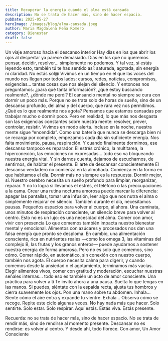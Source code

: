 ```yaml
---
title: Recuperar la energía cuando el alma está cansada
description: No se trata de hacer más, sino de hacer espacio.
pubDate: 2025-05-27
heroImage: /images/blog/alma-cansada.jpeg
author: Maria Magdalena Peña Romero
category: Bienestar
draft: false
---
```

Un viaje amoroso hacia el descanso interior
Hay días en los que abrir los ojos al despertar ya parece demasiado. Días en los que no queremos pensar, decidir, resolver... simplemente no podemos. Y tal vez, si estás leyendo esto, también tú te has sentido así: saturada, agotada, sin energía ni claridad.
No estás sol@
Vivimos en un tiempo en el que las voces del mundo nos llegan por todos lados: cursos, redes, noticias, compromisos, exigencias... tantas cosas que nos alejan del silencio. Y entonces nos preguntamos: ¿para qué tanta información?, ¿qué estoy buscando realmente?, ¿dónde me perdí?
El cansancio mental no siempre se cura con dormir un poco más. Porque no se trata solo de horas de sueño, sino de un descanso profundo, del alma y del cuerpo, que rara vez nos permitimos.
 ¿Qué es lo que realmente nos agota?
Pensamos que estamos cansadas por trabajar mucho o dormir poco. Pero en realidad, lo que más nos desgasta son las exigencias constantes sobre nuestra mente: resolver, prever, controlar, resistir. Vivimos en modo alerta. Incluso en la noche, nuestra mente sigue “encendida”.
Como una batería que nunca se descarga bien ni se recarga por completo, empezamos cada día sin suficiente energía. Nos falta movimiento, pausa, respiración. Y cuando finalmente dormimos, ese descanso tampoco es reparador.
El estrés crónico, la multitarea, la hiperconexión, las emociones no expresadas... todo eso va bloqueando nuestra energía vital. Y sin darnos cuenta, dejamos de escucharnos, de sentirnos, de habitar el presente.
 El arte de descansar conscientemente
El descanso verdadero no comienza en la almohada. Comienza en la forma en que habitamos el día.
Dormir más no siempre es la respuesta. Dormir mejor, sí.
Nuestro cerebro necesita un sueño profundo para limpiar, reorganizar, reparar. Y no lo logra si llevamos el estrés, el teléfono o las preocupaciones a la cama. Crear una rutina nocturna amorosa puede marcar la diferencia: apagar las pantallas, tomar una infusión, leer algo que nos nutra el alma o simplemente respirar en silencio.
También durante el día, necesitamos pausas. Pequeños espacios para volver al cuerpo, al ahora. Una caminata, unos minutos de respiración consciente, un silencio breve para volver al centro. Esto no es un lujo: es una necesidad del alma.
 Comer con amor, vivir con presencia
Lo que comemos también impacta nuestro bienestar mental y emocional.
Alimentos con azúcares y procesados nos dan una falsa energía que pronto se desploma. En cambio, una alimentación consciente, rica en nutrientes reales —como los omega 3, las vitaminas del complejo B, las frutas y los granos enteros— puede ayudarnos a sostener nuestra energía de forma amorosa.
Pero no es solo qué comemos, sino cómo. Comer rápido, en automático, sin conexión con nuestro cuerpo, también nos agota. El cuerpo necesita calma para digerir, y cuando comemos desde la ansiedad o el agotamiento, terminamos más vacías.
Elegir alimentos vivos, comer con gratitud y moderación, escuchar nuestras señales internas… todo eso es también un acto de amor consciente.
Una práctica para volver a ti
Te invito ahora a una pausa.
Suelta lo que tengas en las manos. Si puedes, siéntate con la espalda recta, ajusta tus hombros y cierra suavemente los ojos. Pon una mano sobre tu abdomen.
Inhala...
Siente cómo el aire entra y expande tu vientre.
Exhala...
Observa cómo se recoge.
Repite este ciclo algunas veces.
No hay nada más que hacer. Solo sentirte. Solo estar. Solo respirar.
Aquí estás. Estás viva. Estás presente.
 
Recuerda: no se trata de hacer más, sino de hacer espacio.
No se trata de rendir más, sino de rendirse al momento presente.
Descansar no es rendirse: es volver al centro.
Y desde ahí, todo florece.
Con amor,
Un Amor Consciente
